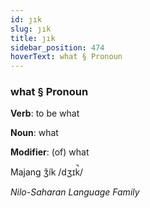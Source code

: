 ```yaml
---
id: ȷık
slug: ȷık
title: ȷık
sidebar_position: 474
hoverText: what § Pronoun
---
```


### what § Pronoun

**Verb**: to be what

**Noun**: what

**Modifier**: (of) what

Majang ǯík /dʒɪk̚/

*Nilo-Saharan Language Family*